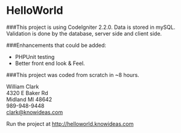 HelloWorld
==========

###This project is using CodeIgniter 2.2.0.
Data is stored in mySQL.  
Validation is done by the database, server side and client side.

###Enhancements that could be added:
* PHPUnit testing
* Better front end look & Feel.

###This project was coded from scratch in ~8 hours.

William Clark  
4320 E Baker Rd  
Midland MI 48642  
989-948-9448  
clark@knowideas.com

Run the project at http://helloworld.knowideas.com
